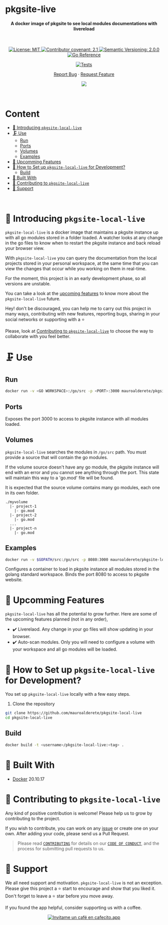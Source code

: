 # pkgsite-live <!-- omit in toc -->

<h4 align="center"><b>A docker image of pkgsite to see local modules documentations with livereload</b></h4>

&nbsp;
<div align="center">

<a href="https://github.com/mauroalderete/pkgsite-local-live/blob/main/LICENSE">
	<img alt="License: MIT" src="https://img.shields.io/badge/License-MIT-yellow.svg">
</a>
<a href="https://github.com/mauroalderete/pkgsite-local-live/blob/main/CODE_OF_CONDUCT.md">
	<img alt="Contributor covenant: 2.1" src="https://img.shields.io/badge/Contributor%20Covenant-2.1-4baaaa.svg">
</a>
<a href="https://semver.org/">
	<img alt="Semantic Versioning: 2.0.0" src="https://img.shields.io/badge/Semantic--Versioning-2.0.0-a05f79?logo=semantic-release&logoColor=f97ff0">
</a>
<a href="https://pkg.go.dev/github.com/mauroalderete/pkgsite-local-live">
	<img src="https://pkg.go.dev/badge/github.com/mauroalderete/pkgsite-local-live.svg" alt="Go Reference">
</a>

[![Tests](https://github.com/mauroalderete/pkgsite-local-live/actions/workflows/tests.yml/badge.svg)](https://github.com/mauroalderete/pkgsite-local-live/actions/workflows/tests.yml)

<a href="https://github.com/mauroalderete/pkgsite-local-live/issues/new/choose">Report Bug</a>
·
<a href="https://github.com/mauroalderete/pkgsite-local-live/issues/new/choose">Request Feature</a>

<a href="https://twitter.com/intent/tweet?text=👋%20Check%20this%20amazing%20repo%20https://github.com/mauroalderete/pkgsite-local-live,%20created%20by%20@_mauroalderete%0A%0A%23golang%20%23pkgsite%20%23docker%20✌️">
	<img src="https://img.shields.io/twitter/url?label=Share%20on%20Twitter&style=social&url=https%3A%2F%2Fgithub.com%2Fatapas%2Fmodel-repo">
</a>
</div>

&nbsp;

# Content <!-- omit in toc -->
- [:wave: Introducing `pkgsite-local-live`](#wave-introducing-pkgsite-local-live)
- [:clamp: Use](#clamp-use)
  - [Run](#run)
  - [Ports](#ports)
  - [Volumes](#volumes)
  - [Examples](#examples)
- [:rocket: Upcomming Features](#rocket-upcomming-features)
- [:hammer: How to Set up `pkgsite-local-live` for Development?](#hammer-how-to-set-up-pkgsite-local-live-for-development)
  - [Build](#build)
- [:hamburger: Built With](#hamburger-built-with)
- [:handshake: Contributing to `pkgsite-local-live`](#handshake-contributing-to-pkgsite-local-live)
- [:pray: Support](#pray-support)

&nbsp;
# :wave: Introducing `pkgsite-local-live`
`pkgsite-local-live` is a docker image that maintains a pkgsite instance up with all go modules stored in a folder loaded. A watcher looks at any change in the go files to know when to restart the pkgsite instance and back reload your browser view.

With `pkgsite-local-live` you can query the documentation from the local projects stored in your personal workspace, at the same time that you can view the changes that occur while you working on them in real-time.

For the moment, this project is in an early development phase, so all versions are unstable.

You can take a look at the [upcoming features](#rocket-upcomming-features) to know more about the `pkgsite-local-live` future.

Hey! don't be discouraged, you can help me to carry out this project in many ways, contributing with new features, reporting bugs, sharing in your social networks or supporting with a :star:

Please, look at [Contributing to `pkgsite-local-live`](#handshake-contributing-to-pkgsite-local-live) to choose the way to collaborate with you feel better.

# :clamp: Use

## Run

```bash
docker run -v <GO WORKSPACE>:/go/src -p <PORT>:3000 mauroalderete/pkgsite-local-live:latest
```

## Ports

Exposes the port 3000 to access to pkgsite instance with all modules loaded.

## Volumes

`pkgsite-local-live` searches the modules in `/go/src` path. You must provide a source that will contain the go modules.

If the volume source doesn't have any go module, the pkgsite instance will end with an error and you cannot see anything through the port. This state will maintain this way to a 'go.mod' file will be found.

It is expected that the source volume contains many go modules, each one in its own folder.

```
./myvolume
  |- project-1
    |- go.mod
  |- project-2
    |- go.mod
  ...
  |- project-n
    |- go.mod
```

## Examples

```bash
docker run -v $GOPATH/src:/go/src -p 8080:3000 mauroalderete/pkgsite-local-live:latest
```

Configures a container to load in pkgsite instance all modules stored in the golang standard workspace. Binds the port 8080 to access to pkgsite website.

# :rocket: Upcomming Features

`pkgsite-local-live` has all the potential to grow further. Here are some of the upcoming features planned (not in any order),

- ✔️ Liverelaod. Any change in your go files will show updating in your browser.
- ✔️ Auto-scan modules. Only you will need to configure a volume with your workspace and all go modules will be loaded.

# :hammer: How to Set up `pkgsite-local-live` for Development?

You set up `pkgsite-local-live` locally with a few easy steps.

1. Clone the repository

```bash
git clone https://github.com/mauroalderete/pkgsite-local-live
cd pkgsite-local-live
```

## Build

```bash
docker build -t <username>/pkgsite-local-live:<tag> .
```

# :hamburger: Built With

- [Docker](https://www.docker.com/) 20.10.17

# :handshake: Contributing to `pkgsite-local-live`

Any kind of positive contribution is welcome! Please help us to grow by contributing to the project.

If you wish to contribute, you can work on any [issue](https://github.com/mauroalderete/pkgsite-local-live/issues/new/choose) or create one on your own. After adding your code, please send us a Pull Request.

> Please read [`CONTRIBUTING`](CONTRIBUTING.md) for details on our [`CODE OF CONDUCT`](CODE_OF_CONDUCT.md), and the process for submitting pull requests to us.

# :pray: Support

We all need support and motivation. `pkgsite-local-live` is not an exception. Please give this project a :star: start to encourage and show that you liked it. Don't forget to leave a :star: star before you move away.

If you found the app helpful, consider supporting us with a coffee.

<div align="center">
<a href='https://cafecito.app/mauroalderete' rel='noopener' target='_blank'><img srcset='https://cdn.cafecito.app/imgs/buttons/button_6.png 1x, https://cdn.cafecito.app/imgs/buttons/button_6_2x.png 2x, https://cdn.cafecito.app/imgs/buttons/button_6_3.75x.png 3.75x' src='https://cdn.cafecito.app/imgs/buttons/button_6.png' alt='Invitame un café en cafecito.app' /></a>
</div>
